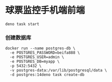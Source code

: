 # 球票监控手机端前端


```
deno task start
```

### 创建数据库

```
docker run --name postgres-db \
  -e POSTGRES_PASSWORD=beifa888 \
  -e POSTGRES_USER=admin \
  -e POSTGRES_DB=myapp \
  -p 5432:5432 \
  -v postgres-data:/var/lib/postgresql/data \
  -d postgres:14deno task create-db
```
